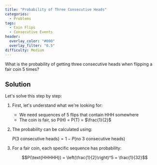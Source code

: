 ```yaml
---
title: "Probability of Three Consecutive Heads"
categories:
  - Problems
tags:
  - Coin Flips
  - Consecutive Events
header:
  overlay_color: "#000"
  overlay_filter: "0.5"
difficulty: Medium
---
```


What is the probability of getting three consecutive heads when flipping a fair coin 5 times?

## Solution

Let's solve this step by step:

1) First, let's understand what we're looking for:
   - We need sequences of 5 flips that contain HHH somewhere
   - The coin is fair, so P(H) = P(T) = $\frac{1}{2}$

2) The probability can be calculated using:

   $P(\text{3 consecutive heads}) = 1 - P(\text{no 3 consecutive heads})$

3) For a fair coin, each specific sequence has probability:

   $$P(\text{HHHHH}) = \left(\frac{1}{2}\right)^5 = \frac{1}{32}$$